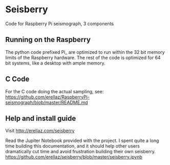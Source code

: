# Seisberry
Code for Raspberry Pi seismograph, 3 components

## Running on the Raspberry
The python code prefixed Pi_ are optimized to run within the 32 bit memory limits of the Raspberry hardware.
The rest of the code is optimized for 64 bit systems, like a desktop with ample memory.

## C Code
For the C code doing the actual sampling, see: 
https://github.com/erellaz/RaspberryPi-seismograph/blob/master/README.md

## Help and install guide
Visit http://erellaz.com/seisberry

Read the Jupiter Notebook provided with the project. I spent quite a long time building this documentation, and it should help other users  dramatically cut time and avoid frustration building their own seisberry. 
https://github.com/erellaz/seisberry/blob/master/seisberry.ipynb

